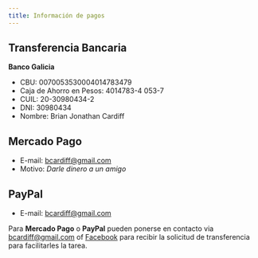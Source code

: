 ```yaml
---
title: Información de pagos
---
```


## Transferencia Bancaria

**Banco Galicia**

* CBU:  0070053530004014783479
* Caja de Ahorro en Pesos: 4014783-4 053-7
* CUIL: 20-30980434-2
* DNI: 30980434
* Nombre: Brian Jonathan Cardiff

## Mercado Pago

* E-mail: bcardiff@gmail.com
* Motivo: *Darle dinero a un amigo*

## PayPal

* E-mail: bcardiff@gmail.com


Para **Mercado Pago** o **PayPal** pueden ponerse en contacto via <a href="mailto:bcardiff@gmail.com">bcardiff@gmail.com</a> of <a href="https://www.facebook.com/messages/brian.j.cardiff">Facebook</a> para recibir la solicitud de transferencia para facilitarles la tarea.
